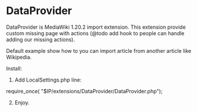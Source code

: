 DataProvider
============

DataProvider is MediaWiki 1.20.2 import extension. This extension provide custom missing page with actions
(@todo add hook to people can handle adding our missing actions).

Default example show how to you can import article from another article like Wikipedia.

Install:

1. Add LocalSettings.php line:

require_once( "$IP/extensions/DataProvider/DataProvider.php");

2. Enjoy.
